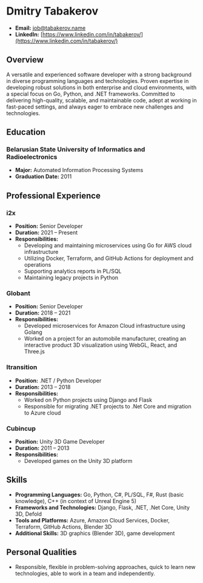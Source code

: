 # Dmitry Tabakerov

- **Email:** [job@tabakerov.name](mailto:job@tabakerov.name)
- **LinkedIn:** [https://www.linkedin.com/in/tabakerov/](https://www.linkedin.com/in/tabakerov/)

## Overview
A versatile and experienced software developer with a strong background in diverse programming languages and technologies. Proven expertise in developing robust solutions in both enterprise and cloud environments, with a special focus on Go, Python, and .NET frameworks. Committed to delivering high-quality, scalable, and maintainable code, adept at working in fast-paced settings, and always eager to embrace new challenges and technologies.

## Education
### Belarusian State University of Informatics and Radioelectronics
- **Major:** Automated Information Processing Systems
- **Graduation Date:** 2011

## Professional Experience

### i2x
- **Position:** Senior Developer
- **Duration:** 2021 – Present
- **Responsibilities:**
  - Developing and maintaining microservices using Go for AWS cloud infrastructure
  - Utilizing Docker, Terraform, and GitHub Actions for deployment and operations
  - Supporting analytics reports in PL/SQL
  - Maintaining legacy projects in Python

### Globant
- **Position:** Senior Developer
- **Duration:** 2018 – 2021
- **Responsibilities:**
  - Developed microservices for Amazon Cloud infrastructure using Golang
  - Worked on a project for an automobile manufacturer, creating an interactive product 3D visualization using WebGL, React, and Three.js

### Itransition
- **Position:** .NET / Python Developer
- **Duration:** 2013 – 2018
- **Responsibilities:**
  - Worked on Python projects using Django and Flask
  - Responsible for migrating .NET projects to .Net Core and migration to Azure cloud

### Cubincup
- **Position:** Unity 3D Game Developer
- **Duration:** 2011 – 2013
- **Responsibilities:**
  - Developed games on the Unity 3D platform

## Skills
- **Programming Languages:** Go, Python, C#, PL/SQL, F#, Rust (basic knowledge), C++ (in context of Unreal Engine 5)
- **Frameworks and Technologies:** Django, Flask, .NET, .Net Core, Unity 3D, Defold
- **Tools and Platforms:** Azure, Amazon Cloud Services, Docker, Terraform, GitHub Actions, Blender 3D
- **Additional Skills:** 3D graphics (Blender 3D), game development

## Personal Qualities
- Responsible, flexible in problem-solving approaches, quick to learn new technologies, able to work in a team and independently.
